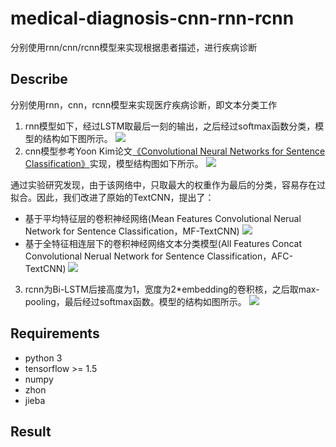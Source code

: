 # medical-diagnosis-cnn-rnn-rcnn
分别使用rnn/cnn/rcnn模型来实现根据患者描述，进行疾病诊断

## Describe
分别使用rnn，cnn，rcnn模型来实现医疗疾病诊断，即文本分类工作
1. rnn模型如下，经过LSTM取最后一刻的输出，之后经过softmax函数分类，模型的结构如下图所示。
![](https://github.com/baiyyang/medical-diagnosis-cnn-rnn-rcnn/blob/master/images/rnn.png)
2. cnn模型参考Yoon Kim论文[《Convolutional Neural Networks for Sentence Classification》](https://arxiv.org/abs/1408.5882)实现，模型结构图如下所示。
![](https://github.com/baiyyang/medical-diagnosis-cnn-rnn-rcnn/blob/master/images/textcnn.png)

通过实验研究发现，由于该网络中，只取最大的权重作为最后的分类，容易存在过拟合。因此，我们改进了原始的TextCNN，提出了：
  - 基于平均特征层的卷积神经网络(Mean Features Convolutional Nerual Network for Sentence Classification，MF-TextCNN)
  ![](https://github.com/baiyyang/medical-diagnosis-cnn-rnn-rcnn/blob/master/images/mp-textcnn.jpg)
  - 基于全特征相连层下的卷积神经网络文本分类模型(All Features Concat Convolutional Nerual Network for Sentence Classification，AFC-TextCNN)
  ![](https://github.com/baiyyang/medical-diagnosis-cnn-rnn-rcnn/blob/master/images/afc-textcnn.jpg)
3. rcnn为Bi-LSTM后接高度为1，宽度为2*embedding的卷积核，之后取max-pooling，最后经过softmax函数。模型的结构如图所示。
![](https://github.com/baiyyang/medical-diagnosis-cnn-rnn-rcnn/blob/master/images/rcnn.png)
## Requirements
- python 3
- tensorflow >= 1.5
- numpy
- zhon
- jieba

## Result
